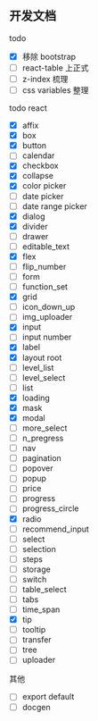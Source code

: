 ## 开发文档

todo

- [x] 移除 bootstrap
- [ ] react-table 上正式
- [ ] z-index 梳理
- [ ] css variables 整理

todo react

- [x] affix
- [x] box
- [x] button
- [ ] calendar
- [x] checkbox
- [x] collapse
- [x] color picker
- [ ] date picker
- [ ] date range picker
- [x] dialog
- [x] divider
- [ ] drawer
- [ ] editable_text
- [x] flex
- [ ] flip_number
- [ ] form
- [ ] function_set
- [x] grid
- [ ] icon_down_up
- [ ] img_uploader
- [x] input
- [ ] input number
- [x] label
- [x] layout root
- [ ] level_list
- [ ] level_select
- [ ] list
- [x] loading
- [x] mask
- [x] modal
- [ ] more_select
- [ ] n_pregress
- [ ] nav
- [ ] pagination
- [ ] popover
- [ ] popup
- [ ] price
- [ ] progress
- [ ] progress_circle
- [x] radio
- [ ] recommend_input
- [ ] select
- [ ] selection
- [ ] steps
- [ ] storage
- [ ] switch
- [ ] table_select
- [ ] tabs
- [ ] time_span
- [x] tip
- [ ] tooltip
- [ ] transfer
- [ ] tree
- [ ] uploader

其他

- [ ] export default
- [ ] docgen
